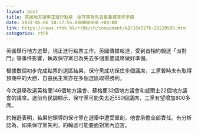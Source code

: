 ```yaml
---
layout: post
title: 英國地方選舉正進行點票　保守黨為失去重要議席作準備
date: 2022-05-06 10:57:55.000000000 +08:00
link: https://news.rthk.hk/rthk/ch/component/k2/1647276-20220506.htm
categories: rthk
---
```


英國舉行地方選舉，現正進行點票工作。英國傳媒報道，受到首相約翰遜「派對門」等事件影響，執政保守黨已為失去多個重要議席做好準備。

根據數個初步完成點票的選區結果，保守黨成功保住多個議席，工黨暫時未有取得預期中的大勝，自由民主黨亦在多個選區取得勝利。

今次選舉改選英格蘭146個地方議會、蘇格蘭32個地方議會和威爾士22個地方議會的議席。選前有民調顯示，保守黨可能失去近550個議席，工黨有望增加800多席。

約翰遜表明，若果他領導的保守黨在選舉中遭受重創，他會承擔全部責任。有分析認為，如果保守黨失利，約翰遜可能要面對黨內迫宮。
